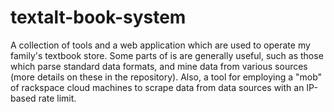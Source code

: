 textalt-book-system
===================

A collection of tools and a web application which are used to operate my family's textbook store.  Some parts of is are generally useful, such as those which parse standard data formats, and mine data from various sources (more details on these in the repository).  Also, a tool for employing a "mob" of rackspace cloud machines to scrape data from data sources with an IP-based rate limit.
